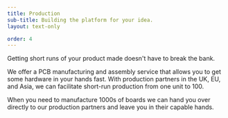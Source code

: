 ```yaml
---
title: Production
sub-title: Building the platform for your idea.
layout: text-only

order: 4
---
```

Getting short runs of your product made doesn't have to break the bank.

We offer a PCB manufacturing and assembly service that allows you to get some hardware in your hands fast. With production partners in the UK, EU, and Asia, we can facilitate short-run production from one unit to 100.

When you need to manufacture 1000s of boards we can hand you over directly to our production partners and leave you in their capable hands.